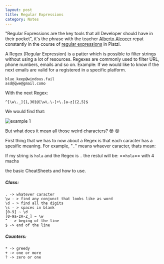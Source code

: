 ```yaml
---
layout: post
title: Regular Expressions
category: Notes
---
```


"Regular Expressions are the key tools that all Developer should have in their pocket", it's the phrase with the teacher [Alberto Alcocer](https://twitter.com/beco) repat constantly in the course of [regular expressions](https://platzi.com/clases/expresiones-regulares/) in Platzi.

A Regex (Regular Expression) is a patter which is possible to filter strings without using a lot of resources. Regexes are commonly used to filter URL, phone numbers, emails and so on.
Example:
If we would like to know if the next emails are valid for a registered in a specific platform. 
```
blue_keep@windous.fail
asd@qwe@gmail.como
```
With the next Regex:
```
^[\w\._]{1,30}@[\w\.\-]+\.[a-z]{2,5}$
```
We would find that:

![example 1]()

But what does it mean all those weird characters? :unamused: :expressionless:

First thing that we has to now about a Regex is that each caracter has a spesific meaning. For example, "`.`" means whaever caracter, thats mean:

If my string is `hola` and the Regex is `.` the restul will be:
==`hola`== with 4 machs


the basic CheatSheets and how to use.

##### Class:
``` 
. -> whatever caracter
\w - > find any conjunct that looks like as word
\d - > find all the digits
\s - > spaces in blank
[0-9] ~ \d
[0-9a-zA-Z_] ~ \w
^ - > beging of the line
$ -> end of the line
```
##### Counters:
```
* -> greedy
+ -> one or more
? -> zero or one
```
<!--stackedit_data:
eyJoaXN0b3J5IjpbNjExMzYzMDA3LC0zNjA2ODY3ODUsLTEyMD
gzMjI5MDMsNzg5MDMyOCwzMTA4MzQ0NzksNDE5NjA0NjMsMTg5
ODM1NDk4Nyw4MjQ5NjcxODAsLTM1MzY5NTQ5NSwtNjA1MTE5MT
A0XX0=
-->